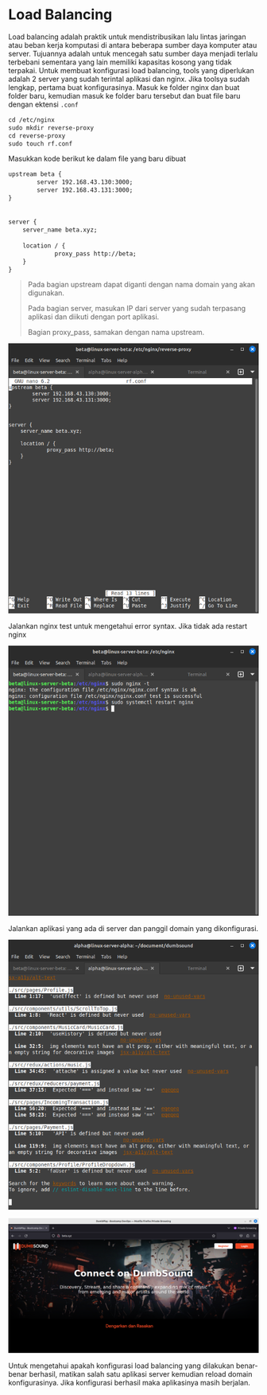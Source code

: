 # Load Balancing

Load balancing adalah praktik untuk mendistribusikan lalu lintas jaringan atau beban kerja komputasi di antara beberapa sumber daya komputer atau server. Tujuannya adalah untuk mencegah satu sumber daya menjadi terlalu terbebani sementara yang lain memiliki kapasitas kosong yang tidak terpakai. Untuk membuat konfigurasi load balancing, tools yang diperlukan adalah 2 server yang sudah terintal aplikasi dan nginx. Jika toolsya sudah lengkap, pertama buat konfigurasinya. Masuk ke folder nginx dan buat folder baru, kemudian masuk ke folder baru tersebut dan buat file baru dengan ektensi `.conf`

    cd /etc/nginx
    sudo mkdir reverse-proxy
    cd reverse-proxy
    sudo touch rf.conf

Masukkan kode berikut ke dalam file yang baru dibuat

    upstream beta {
            server 192.168.43.130:3000;
            server 192.168.43.131:3000;
    }
    
    
    server {
        server_name beta.xyz;
    
        location / {
                 proxy_pass http://beta;
        }
    }

> Pada bagian upstream dapat diganti dengan nama domain yang akan digunakan.
>
> Pada bagian server, masukan IP dari server yang sudah terpasang aplikasi dan diikuti dengan port aplikasi.
> 
> Bagian proxy_pass, samakan dengan nama upstream.

![gambar konfigurasi](https://github.com/Dyno12323/devops-batch-19/blob/master/devops-batch-19/stage-1/day-6/images/03-load-balancing/lb-konfigurasi.png)

Jalankan nginx test untuk mengetahui error syntax. Jika tidak ada restart nginx

![gambar cek syntax](https://github.com/Dyno12323/devops-batch-19/blob/master/devops-batch-19/stage-1/day-6/images/03-load-balancing/lb-cek-syntx.png)

Jalankan aplikasi yang ada di server dan panggil domain yang dikonfigurasi.

![gambar run app](https://github.com/Dyno12323/devops-batch-19/blob/master/devops-batch-19/stage-1/day-6/images/03-load-balancing/lb-run-app.png)

![gambar app web](https://github.com/Dyno12323/devops-batch-19/blob/master/devops-batch-19/stage-1/day-6/images/03-load-balancing/lb-app-web.png)

Untuk mengetahui apakah konfigurasi load balancing yang dilakukan benar-benar berhasil, matikan salah satu aplikasi server kemudian reload domain konfigurasinya. Jika konfigurasi berhasil maka aplikasinya masih berjalan.
